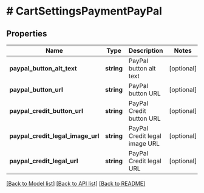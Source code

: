 # # CartSettingsPaymentPayPal

## Properties

Name | Type | Description | Notes
------------ | ------------- | ------------- | -------------
**paypal_button_alt_text** | **string** | PayPal button alt text | [optional]
**paypal_button_url** | **string** | PayPal button URL | [optional]
**paypal_credit_button_url** | **string** | PayPal Credit button URL | [optional]
**paypal_credit_legal_image_url** | **string** | PayPal Credit legal image URL | [optional]
**paypal_credit_legal_url** | **string** | PayPal Credit legal URL | [optional]

[[Back to Model list]](../../README.md#models) [[Back to API list]](../../README.md#endpoints) [[Back to README]](../../README.md)
